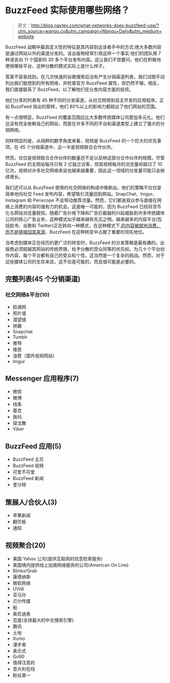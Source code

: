 # BuzzFeed 实际使用哪些网络？

> 原文：<http://blog.naytev.com/what-networks-does-buzzfeed-use/?utm_source=wanqu.co&utm_campaign=Wanqu+Daily&utm_medium=website>

BuzzFeed 战略中最具定义性的特征是其内容到达读者手中的方式:绝大多数内容是通过网站以外的渠道分发的。该出版物经常引用这样一个事实:他们的团队用 7 种语言向 11 个国家的 30 多个平台发布内容。这让我们不禁要问，他们在积极地使用哪些平台，这种分散的模式实际上是什么样子。

答案不容易找到。在几次快速的谷歌搜索后没有产生分销渠道列表，我们试图手动列出我们能想到的所有网络，并检查官方 BuzzFeed 属性，但仍然不够。相反，我们直接联系了 BuzzFeed，以了解他们在分发内容方面的投资。

他们分享的列表有 45 种不同的分发渠道，从社交网络到自主开发的应用程序。正如 BuzzFeed 指出的那样，他们 80%以上的影响力都超出了他们网站的范围。



有一点很明显，BuzzFeed 的覆盖范围远比大多数传统媒体公司更加多元化。他们远没有完全依赖自己的网站，而是在许多不同的平台和渠道类型上建立了强大的分销网络。

同样明显的是，从纯粹的数字角度来看，视频是 BuzzFeed 的一个巨大的优先事项。在 45 个分销渠道中，近一半是视频联合合作伙伴。



然而，仅仅是视频联合合作伙伴的数量还不足以反映这部分合作伙伴的规模。尽管 BuzzFeed 的主网站每月只有 2 亿独立访客，但其视频每月的浏览量却超过了 10 亿次。视频对许多社交网络来说也越来越重要，因此这一领域的分发量可能只会继续增长。



我们还可以从 BuzzFeed 使用的社交网络的构成中推断出，他们的策略不仅仅是简单地向社交 Feed 发布内容，希望吸引流量回到网站。SnapChat、Imgur、Instagram 和 Periscope 不会带动推荐流量。然而，它们都是观众参与直接在网络上消费的内容的强有力的机会。这是唯一可能的，因为 BuzzFeed 已经将货币化与网站浏览量脱钩，随着广告价格下降和广告拦截器的兴起威胁到许多传统媒体公司的核心广告业务，这种模式似乎越来越有先见之明。越来越多的内容平台(包括脸书、谷歌和 Twitter)正在转向一种模式，在这种模式下,[的内容被就地消费，而不是链接回其来源](/insights/publishers-must-adapt)，BuzzFeed 在这种转变中占据了重要的领先地位。

当考虑到媒体正在经历的更广泛的转变时，BuzzFeed 的分发策略是最有趣的。出版商必须超越其网站的传统界限，给予分散的受众同等的优先权。为几十个平台创作内容，每个平台都有自己的受众和个性，这当然是一个复杂的挑战。然而，对于这些媒体公司的生存来说，这不仅是可能的，而且很可能是必要的。

## 完整列表(45 个分销渠道)

### **社交网络&平台(10)**

*   脸谱网
*   照片墙
*   潜望镜
*   拼趣
*   Snapchat
*   Tumblr
*   推特
*   维恩
*   油管（国外视频网站）
*   Imgur

## **Messenger 应用程序(7)**

*   微信
*   微博
*   线条
*   基克
*   我吗
*   探戈舞
*   Viber

## **BuzzFeed 应用(5)**

*   BuzzFeed 主页
*   BuzzFeed 视频
*   可爱不可爱
*   BuzzFeed 新闻
*   奎沙特

## **策展人/合伙人(3)**

*   苹果新闻
*   翻页板
*   通知

## **视频聚合(20)**

*   美国 Yahoo 公司(提供互联网的信息检索服务)
*   美国境内提供线上加值网络服务的公司(American On Line)
*   Blinkx/Grab
*   康德纳斯
*   微软网络
*   UVidi
*   亚马孙
*   贝尔传媒
*   船
*   奥尼迪奥
*   百度(全球最大的中文搜索引擎)
*   腾讯
*   土地
*   Xumo
*   漫步者
*   表示式
*   Go90
*   值得注意的
*   意大利在线
*   粉丝第一





